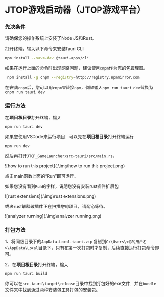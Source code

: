 # **JTOP游戏启动器（JTOP游戏平台）**

### 先决条件

请确保您的操作系统上安装了Node JS和Rust。

打开终端，输入以下命令来安装Tauri CLI

```bash
npm install --save-dev @tauri-apps/cli
```

如果在运行上面的命令时出现网络问题，建议使用`cnpm`作为您的包管理器。

```bash
 npm install -g cnpm --registry=http://registry.npmmirror.com
```

在安装`cnpm`后，您可以用`cnpm`来替换`npm`，例如输入`npm run tauri dev`替换为`cnpm run tauri dev`



### 运行方法

在**项目根目录**打开终端，输入

```bash
npm run tauri dev
```

如果您使用VSCode来运行项目，可以先在**项目根目录**打开终端运行

```bash
npm run dev
```

然后再打开`JTOP_GameLauncher/src-tauri/src/main.rs`，

![how to run this project](.\img\how to run this project.png)

点击main函数上面的“Run”即可运行。

如果您没有看到`Run`的字样，说明您没有安装rust插件扩展包

![rust extensions](.\img\rust extensions.png)

或者rust解释器插件正在扫描您的项目。请耐心等待。

![analyzer running](.\img\analyzer running.png)

### 打包方法

1、将同级目录下的`AppData.Local.tauri.zip` 复制到`C:\Users\<你的用户名>\AppData\Local`目录下，只有在第一次打包时才复制，后续直接运行打包命令即可。

2、在**项目根目录**打开终端，输入

```bash
npm run tauri build
```

你可以在`src-tauri\target\release`目录中找到打包好的exe文件，并在`bundle`文件夹中找到通过两种安装包工具打包的安装包。

